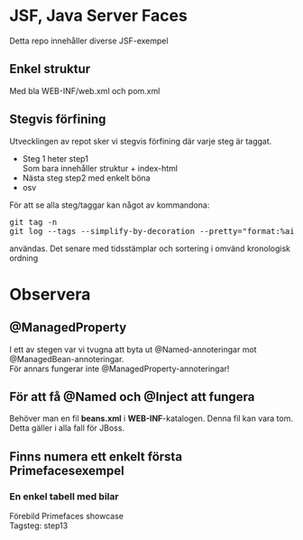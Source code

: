 # JSF, Java Server Faces
Detta repo innehåller diverse JSF-exempel
## Enkel struktur
 Med bla WEB-INF/web.xml och pom.xml
 
## Stegvis förfining
Utvecklingen av repot sker vi stegvis förfining där varje steg är taggat.
* Steg 1 heter step1<br/>
Som bara innehåller struktur + index-html
* Nästa steg step2 med enkelt böna
* osv

För att se alla steg/taggar kan något av kommandona:
<pre>
git tag -n
git log --tags --simplify-by-decoration --pretty="format:%ai %d"
</pre>
användas. Det senare med tidsstämplar och sortering i omvänd kronologisk ordning

# Observera
## @ManagedProperty
I ett av stegen var vi tvugna att byta ut @Named-annoteringar mot @ManagedBean-annoteringar.<br />
För annars fungerar inte @ManagedProperty-annoteringar!

## För att få @Named och @Inject att fungera
Behöver man en fil **beans.xml** i **WEB-INF**-katalogen. Denna fil kan vara tom.<br />
Detta gäller i alla fall för JBoss.

## Finns numera ett enkelt första Primefacesexempel
### En enkel tabell med bilar
Förebild Primefaces showcase <br />
Tagsteg: step13